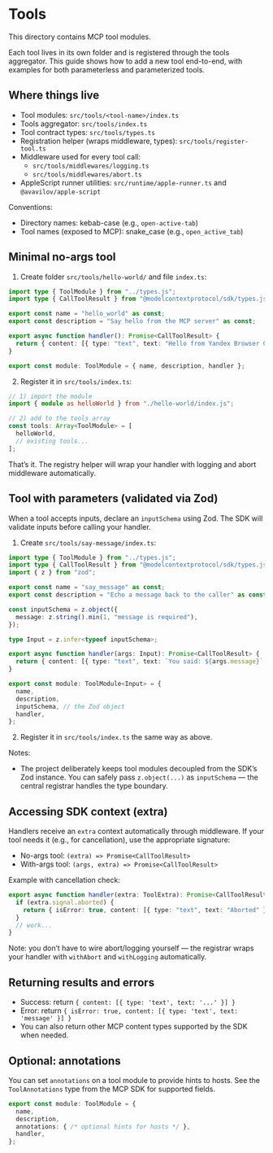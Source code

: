 # Tools

This directory contains MCP tool modules.

Each tool lives in its own folder and is registered through the tools aggregator. This guide shows how to add a new tool end-to-end, with examples for both parameterless and parameterized tools.

## Where things live

- Tool modules: `src/tools/<tool-name>/index.ts`
- Tools aggregator: `src/tools/index.ts`
- Tool contract types: `src/tools/types.ts`
- Registration helper (wraps middleware, types): `src/tools/register-tool.ts`
- Middleware used for every tool call: 
  - `src/tools/middlewares/logging.ts`
  - `src/tools/middlewares/abort.ts`
- AppleScript runner utilities: `src/runtime/apple-runner.ts` and `@avavilov/apple-script`

Conventions:
- Directory names: kebab-case (e.g., `open-active-tab`)
- Tool names (exposed to MCP): snake_case (e.g., `open_active_tab`)

## Minimal no-args tool

1) Create folder `src/tools/hello-world/` and file `index.ts`:

```ts
import type { ToolModule } from "../types.js";
import type { CallToolResult } from "@modelcontextprotocol/sdk/types.js";

export const name = "hello_world" as const;
export const description = "Say hello from the MCP server" as const;

export async function handler(): Promise<CallToolResult> {
  return { content: [{ type: "text", text: "Hello from Yandex Browser Control" }] };
}

export const module: ToolModule = { name, description, handler };
```

2) Register it in `src/tools/index.ts`:

```ts
// 1) import the module
import { module as helloWorld } from "./hello-world/index.js";

// 2) add to the tools array
const tools: Array<ToolModule> = [
  helloWorld,
  // existing tools...
];
```

That’s it. The registry helper will wrap your handler with logging and abort middleware automatically.

## Tool with parameters (validated via Zod)

When a tool accepts inputs, declare an `inputSchema` using Zod. The SDK will validate inputs before calling your handler.

1) Create `src/tools/say-message/index.ts`:

```ts
import type { ToolModule } from "../types.js";
import type { CallToolResult } from "@modelcontextprotocol/sdk/types.js";
import { z } from "zod";

export const name = "say_message" as const;
export const description = "Echo a message back to the caller" as const;

const inputSchema = z.object({
  message: z.string().min(1, "message is required"),
});

type Input = z.infer<typeof inputSchema>;

export async function handler(args: Input): Promise<CallToolResult> {
  return { content: [{ type: "text", text: `You said: ${args.message}` }] };
}

export const module: ToolModule<Input> = {
  name,
  description,
  inputSchema, // the Zod object
  handler,
};
```

2) Register it in `src/tools/index.ts` the same way as above.

Notes:
- The project deliberately keeps tool modules decoupled from the SDK’s Zod instance. You can safely pass `z.object(...)` as `inputSchema` — the central registrar handles the type boundary.

## Accessing SDK context (extra)

Handlers receive an `extra` context automatically through middleware. If your tool needs it (e.g., for cancellation), use the appropriate signature:

- No-args tool: `(extra) => Promise<CallToolResult>`
- With-args tool: `(args, extra) => Promise<CallToolResult>`

Example with cancellation check:

```ts
export async function handler(extra: ToolExtra): Promise<CallToolResult> {
  if (extra.signal.aborted) {
    return { isError: true, content: [{ type: "text", text: "Aborted" }] };
  }
  // work...
}
```

Note: you don’t have to wire abort/logging yourself — the registrar wraps your handler with `withAbort` and `withLogging` automatically.

## Returning results and errors

- Success: return `{ content: [{ type: 'text', text: '...' }] }`
- Error: return `{ isError: true, content: [{ type: 'text', text: 'message' }] }`
- You can also return other MCP content types supported by the SDK when needed.

## Optional: annotations

You can set `annotations` on a tool module to provide hints to hosts. See the `ToolAnnotations` type from the MCP SDK for supported fields.

```ts
export const module: ToolModule = {
  name,
  description,
  annotations: { /* optional hints for hosts */ },
  handler,
};
```
